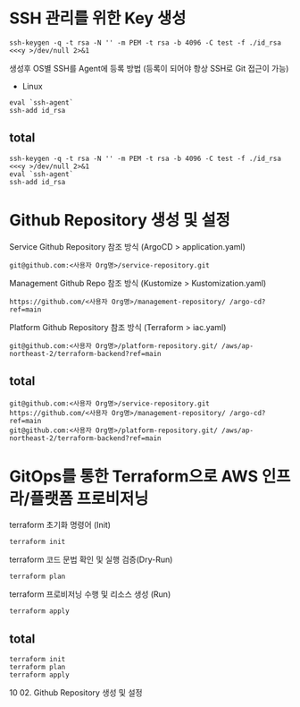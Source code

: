# SSH 관리를 위한 Key 생성
```
ssh-keygen -q -t rsa -N '' -m PEM -t rsa -b 4096 -C test -f ./id_rsa <<<y >/dev/null 2>&1
```
생성후 OS별 SSH를 Agent에 등록 방법 (등록이 되어야 항상 SSH로 Git 접근이 가능)
- Linux
```
eval `ssh-agent`
ssh-add id_rsa
```
## total
```
ssh-keygen -q -t rsa -N '' -m PEM -t rsa -b 4096 -C test -f ./id_rsa <<<y >/dev/null 2>&1
eval `ssh-agent`
ssh-add id_rsa
```

# Github Repository 생성 및 설정
Service Github Repository 참조 방식 (ArgoCD > application.yaml)
```
git@github.com:<사용자 Org명>/service-repository.git
```
Management Github Repo 참조 방식 (Kustomize > Kustomization.yaml)
```
https://github.com/<사용자 Org명>/management-repository/ /argo-cd?ref=main
```
Platform Github Repository 참조 방식 (Terraform > iac.yaml)
```
git@github.com:<사용자 Org명>/platform-repository.git/ /aws/ap-northeast-2/terraform-backend?ref=main

```
## total
```
git@github.com:<사용자 Org명>/service-repository.git
https://github.com/<사용자 Org명>/management-repository/ /argo-cd?ref=main
git@github.com:<사용자 Org명>/platform-repository.git/ /aws/ap-northeast-2/terraform-backend?ref=main
```

# GitOps를 통한 Terraform으로 AWS 인프라/플랫폼 프로비저닝
terraform 초기화 명령어 (Init)
```
terraform init
```
terraform 코드 문법 확인 및 실행 검증(Dry-Run)
```
terraform plan
```
terraform 프로비저닝 수행 및 리소스 생성 (Run)
```
terraform apply
```
## total
```
terraform init
terraform plan
terraform apply
```
10
02.
Github
Repository
생성 및 설정